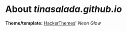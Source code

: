 # About *tinasalada.github.io*
**Theme/template:** [HackerThemes](https://github.com/HackerThemes/)' *Neon Glow*
